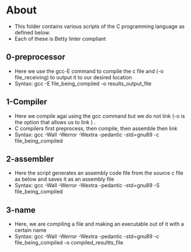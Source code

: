 # About #
- This folder contains various scripts of the C programming language as defined below.
- Each of these is Betty linter compliant

## 0-preprocessor ##
- Here we use the gcc-E command to compile the c file and (-o file_receiving) to output it to our desired location
- Syntax: gcc -E file_being_compiled -o results_output_file

## 1-Compiler ##
- Here we compile agai using the gcc command but we do not link (-o is the option that allows us to link ) .
- C compilers first preprocess, then compile, then assemble then link
- Syntax: gcc -Wall -Werror -Wextra -pedantic -std=gnu89 -c file_being_compiled

## 2-assembler ##
- Here the script generates an assembly code file from the source c file as below and saves it as an assembly file
- Syntax: gcc -Wall -Werror -Wextra -pedantic -std=gnu89 -S file_being_compiled

## 3-name ##
- Here, we are compiling a file and making an executable out of it with a certain name
- Syntax: gcc -Wall -Werror -Wextra -pedantic -std=gnu89 -c file_being_compiled -o compiled_resultts_file

